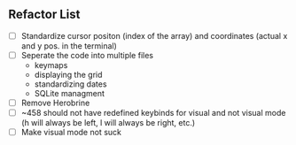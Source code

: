## Refactor List ##

- [ ] Standardize cursor positon (index of the array) and coordinates (actual x and y pos. in the terminal)
- [ ] Seperate the code into multiple files
    - keymaps
    - displaying the grid
    - standardizing dates
    - SQLite managment
- [ ] Remove Herobrine
- [ ] ~458 should not have redefined keybinds for visual and not visual mode (h will always be left, l will always be right, etc.)
- [ ] Make visual mode not suck

